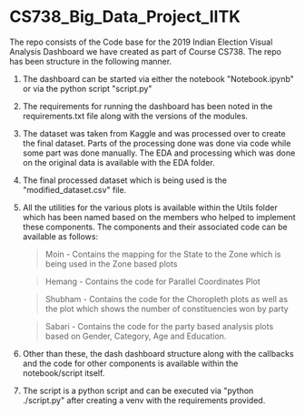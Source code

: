 # CS738_Big_Data_Project_IITK

The repo consists of the Code base for the 2019 Indian Election Visual Analysis Dashboard we have created as part of Course CS738. The repo has been structure in the following manner.

1. The dashboard can be started via either the notebook "Notebook.ipynb" or via the python script "script.py"
2. The requirements for running the dashboard has been noted in the requirements.txt file along with the versions of the modules.
3. The dataset was taken from Kaggle and was processed over to create the final dataset. Parts of the processing done was done via code while some part was done manually. The EDA and processing which was done on the original data is available with the EDA folder.
4. The final processed dataset which is being used is the "modified_dataset.csv" file.
5. All the utilities for the various plots is available within the Utils folder which has been named based on the members who helped to implement these components. The components and their associated code can be available as follows:

   > Moin - Contains the mapping for the State to the Zone which is being used in the Zone based plots

   > Hemang - Contains the code for Parallel Coordinates Plot

   > Shubham - Contains the code for the Choropleth plots as well as the plot which shows the number of constituencies won by party
   
   > Sabari - Contains the code for the party based analysis plots based on Gender, Category, Age and Education.

6. Other than these, the dash dashboard structure along with the callbacks and the code for other components is available within the notebook/script itself.
7. The script is a python script and can be executed via "python ./script.py" after creating a venv with the requirements provided.